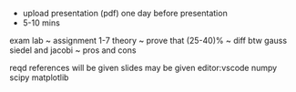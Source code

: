 - upload presentation (pdf) one day before presentation
- 5-10 mins

exam 
lab     ~ assignment 1-7
theory  ~ prove that (25-40)%
        ~ diff btw gauss siedel and jacobi
        ~ pros and cons

reqd references will be given
slides may be given
editor:vscode
numpy scipy matplotlib